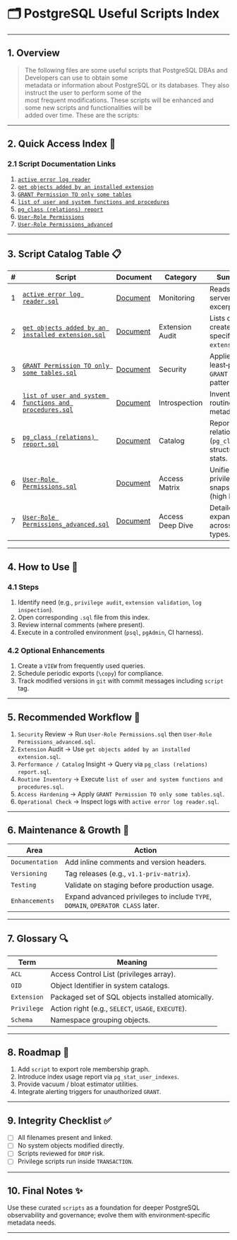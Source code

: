 # 🗂️ PostgreSQL Useful Scripts Index

---

## 1. Overview

> The following files are some useful scripts that PostgreSQL DBAs and Developers can use to obtain some  
> metadata or information about PostgreSQL or its databases. They also instruct the user to perform some of the  
> most frequent modifications. These scripts will be enhanced and some new scripts and functionalities will be  
> added over time. These are the scripts:

---

## 2. Quick Access Index 🔗

### 2.1 Script Documentation Links

1. [`active error log reader`](active%20error%20log%20reader.md)  
2. [`get objects added by an installed extension`](get%20objects%20added%20by%20an%20installed%20extension.md)  
3. [`GRANT Permission TO only some tables`](GRANT%20Permission%20TO%20only%20some%20tables.md)  
4. [`list of user and system functions and procedures`](list%20of%20user%20and%20system%20functions%20and%20procedures.md)  
5. [`pg_class (relations) report`](pg_class%20(relations)%20report.md)  
6. [`User-Role Permissions`](User-Role%20Permissions.md)  
7. [`User-Role Permissions_advanced`](User-Role%20Permissions_advanced.md)  

---

## 3. Script Catalog Table 📋

| # | Script | Document | Category | Summary |
|---|--------|----------|----------|---------|
| 1 | [`active error log reader.sql`](active%20error%20log%20reader.sql) | [Document](active%20error%20log%20reader.md) | Monitoring | Reads active server log excerpts. |
| 2 | [`get objects added by an installed extension.sql`](get%20objects%20added%20by%20an%20installed%20extension.sql) | [Document](get%20objects%20added%20by%20an%20installed%20extension.md) | Extension Audit | Lists objects created by a specific `extension`. |
| 3 | [`GRANT Permission TO only some tables.sql`](GRANT%20Permission%20TO%20only%20some%20tables.sql) | [Document](GRANT%20Permission%20TO%20only%20some%20tables.md) | Security | Applies least‑privilege `GRANT` / `REVOKE` patterns. |
| 4 | [`list of user and system functions and procedures.sql`](list%20of%20user%20and%20system%20functions%20and%20procedures.sql) | [Document](list%20of%20user%20and%20system%20functions%20and%20procedures.md) | Introspection | Inventories all routines with metadata. |
| 5 | [`pg_class (relations) report.sql`](pg_class%20(relations)%20report.sql) | [Document](pg_class%20(relations)%20report.md) | Catalog | Reports relation (`pg_class`) structure and stats. |
| 6 | [`User-Role Permissions.sql`](User-Role%20Permissions.sql) | [Document](User-Role%20Permissions.md) | Access Matrix | Unified privilege snapshot (high level). |
| 7 | [`User-Role Permissions_advanced.sql`](User-Role%20Permissions_advanced.sql) | [Document](User-Role%20Permissions_advanced.md) | Access Deep Dive | Detailed ACL expansion across object types. |

---

## 4. How to Use 🚀

### 4.1 Steps

1. Identify need (e.g., `privilege audit`, `extension validation`, `log inspection`).
2. Open corresponding `.sql` file from this index.
3. Review internal comments (where present).
4. Execute in a controlled environment (`psql`, `pgAdmin`, CI harness).

### 4.2 Optional Enhancements

1. Create a `VIEW` from frequently used queries.  
2. Schedule periodic exports (`\copy`) for compliance.  
3. Track modified versions in `git` with commit messages including `script` tag.

---

## 5. Recommended Workflow 🧩

1. `Security` Review → Run `User-Role Permissions.sql` then `User-Role Permissions_advanced.sql`.  
2. `Extension` Audit → Use `get objects added by an installed extension.sql`.  
3. `Performance / Catalog` Insight → Query via `pg_class (relations) report.sql`.  
4. `Routine Inventory` → Execute `list of user and system functions and procedures.sql`.  
5. `Access Hardening` → Apply `GRANT Permission TO only some tables.sql`.  
6. `Operational Check` → Inspect logs with `active error log reader.sql`.

---

## 6. Maintenance & Growth 🌱

| Area | Action |
|------|--------|
| `Documentation` | Add inline comments and version headers. |
| `Versioning` | Tag releases (e.g., `v1.1-priv-matrix`). |
| `Testing` | Validate on staging before production usage. |
| `Enhancements` | Expand advanced privileges to include `TYPE`, `DOMAIN`, `OPERATOR CLASS` later. |

---

## 7. Glossary 🔍

| Term | Meaning |
|------|--------|
| `ACL` | Access Control List (privileges array). |
| `OID` | Object Identifier in system catalogs. |
| `Extension` | Packaged set of SQL objects installed atomically. |
| `Privilege` | Action right (e.g., `SELECT`, `USAGE`, `EXECUTE`). |
| `Schema` | Namespace grouping objects. |

---

## 8. Roadmap 🧭

1. Add `script` to export role membership graph.
2. Introduce index usage report via `pg_stat_user_indexes`.
3. Provide vacuum / bloat estimator utilities.
4. Integrate alerting triggers for unauthorized `GRANT`.

---

## 9. Integrity Checklist ✅

- [ ] All filenames present and linked.  
- [ ] No system objects modified directly.  
- [ ] Scripts reviewed for `DROP` risk.  
- [ ] Privilege scripts run inside `TRANSACTION`.  

---

## 10. Final Notes ✨

Use these curated `scripts` as a foundation for deeper PostgreSQL observability and governance; evolve them with environment‑specific metadata needs.

---